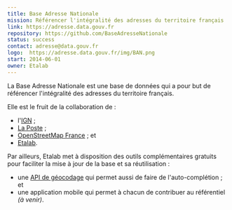 ```yaml
---
title: Base Adresse Nationale
mission: Référencer l'intégralité des adresses du territoire français
link: https://adresse.data.gouv.fr
repository: https://github.com/BaseAdresseNationale
status: success
contact: adresse@data.gouv.fr
logo:  https://adresse.data.gouv.fr/img/BAN.png
start: 2014-06-01
owner: Etalab
---
```


La Base Adresse Nationale est une base de données qui a pour but de référencer l'intégralité des adresses du territoire français.

Elle est le fruit de la collaboration de :

* l'[IGN](http://www.ign.fr/) ;
* [La Poste](https://www.laposte.fr/entreprise/produits-et-services/sna-normalisation-des-adresses) ;
* [OpenStreetMap France](http://openstreetmap.fr/) ; et
* [Etalab](http://www.etalab.gouv.fr/).

Par ailleurs, Etalab met à disposition des outils complémentaires gratuits pour faciliter la mise à jour de la base et sa réutilisation :

* une [API de géocodage](https://api.gouv.fr/api/base-adresse-nationale.html) qui permet aussi de faire de l'auto-complétion ; et
* une application mobile qui permet à chacun de contribuer au référentiel _(à venir)_.
